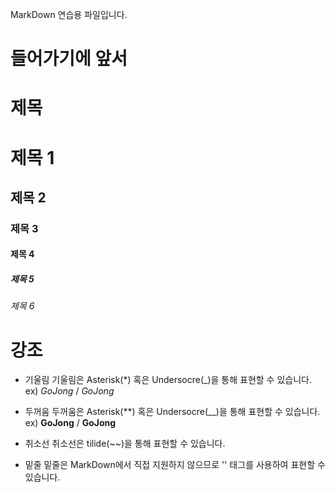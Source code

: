 MarkDown 연습용 파일입니다.

# 들어가기에 앞서



# 제목
# 제목 1
## 제목 2
### 제목 3
#### 제목 4
##### 제목 5
###### 제목 6

# 강조
- 기울림
  기울림은 Asterisk(*) 혹은 Undersocre(_)을 통해 표현할 수 있습니다. ex) *GoJong* / _GoJong_
  
- 두꺼움
  두꺼움은 Asterisk(**) 혹은 Undersocre(__)을 통해 표현할 수 있습니다. ex) **GoJong** / __GoJong__
  
- 취소선
  취소선은 tilide(~~)을 통해 표현할 수 있습니다.

- 밑줄
  밑줄은 MarkDown에서 직접 지원하지 않으므로 '<u></u>' 태그를 사용하여 표현할 수 있습니다.
